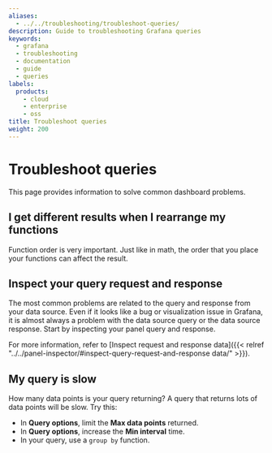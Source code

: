 ```yaml
---
aliases:
  - ../../troubleshooting/troubleshoot-queries/
description: Guide to troubleshooting Grafana queries
keywords:
  - grafana
  - troubleshooting
  - documentation
  - guide
  - queries
labels:
  products:
    - cloud
    - enterprise
    - oss
title: Troubleshoot queries
weight: 200
---
```


# Troubleshoot queries

This page provides information to solve common dashboard problems.

## I get different results when I rearrange my functions

Function order is very important. Just like in math, the order that you place your functions can affect the result.

## Inspect your query request and response

The most common problems are related to the query and response from your data source. Even if it looks
like a bug or visualization issue in Grafana, it is almost always a problem with the data source query or
the data source response. Start by inspecting your panel query and response.

For more information, refer to [Inspect request and response data]({{< relref "../../panel-inspector/#inspect-query-request-and-response data/" >}}).

## My query is slow

How many data points is your query returning? A query that returns lots of data points will be slow. Try this:

- In **Query options**, limit the **Max data points** returned.
- In **Query options**, increase the **Min interval** time.
- In your query, use a `group by` function.
